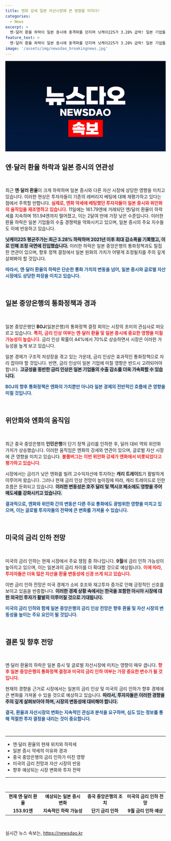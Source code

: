 ```yaml
---
title: 엔화 강세 일본 자산시장에 큰 영향을 미치다!
categories:
  - News
excerpt: >
  엔·달러 환율 하락이 일본 증시에 충격파를 던지며 닛케이225가 3.28% 급락! 일본 기업들의 수출 경쟁력 저하 우려 속, 글로벌 자산시장에 미치는 영향은? 투자자들의 시선이 쏠린다!
feature_text: >
  엔·달러 환율 하락이 일본 증시에 충격파를 던지며 닛케이225가 3.28% 급락! 일본 기업들의 수출 경쟁력 저하 우려 속, 글로벌 자산시장에 미치는 영향은? 투자자들의 시선이 쏠린다!
image: '/assets/img/newsdao_breakingnews.jpg'
---
```


<p><img src="/assets/img/newsdao_breakingnews.jpg" alt="bookingtag 속보" /></p>

<h2 data-ke-size="size26">엔·달러 환율 하락과 일본 증시의 연관성</h2>

<p data-ke-size="size16">&nbsp;</p>

<p>최근 <b>엔·달러 환율</b>이 크게 하락하며 일본 증시와 다른 자산 시장에 상당한 영향을 미치고 있습니다. 이러한 현상은 투자자들이 기존의 레버리지 베팅에 대해 재평가하고 있다는 점에서 주목할 만합니다. <b><span style="color: #ee2323;">실제로, 엔화 약세에 베팅했던 투자자들이 일본 증시와 위안화의 움직임을 재조명하고 있습니다.</span></b> 11일에는 161.79엔에 거래되던 엔/달러 환율이 하락세를 지속하며 151.94엔까지 떨어졌고, 이는 2달여 만에 가장 낮은 수준입니다. 이러한 환율 하락은 일본 기업들의 수출 경쟁력을 약화시키고 있으며, 일본 증시의 주요 지수들도 이에 반응하고 있습니다. </p>

<p><b><span style="background-color: #21538527;">닛케이225 평균주가는 최근 3.28% 하락하며 2021년 이후 최대 감소폭을 기록했고, 이로 인해 조정 국면에 진입했습니다.</span></b> 이러한 하락은 일본 중앙은행의 통화정책과도 밀접한 연관이 있으며, 향후 정책 결정에서 일본 원화의 가치가 어떻게 조정될지를 주의 깊게 살펴봐야 할 것입니다.</p>

<p><b><span style="color: #1a5490;">따라서, 엔·달러 환율의 하락은 단순한 통화 가치의 변동을 넘어, 일본 증시와 글로벌 자산 시장에도 상당한 파장을 미치고 있습니다.</span></b></p>

<p data-ke-size="size16">&nbsp;</p>

<h2 data-ke-size="size26">일본 중앙은행의 통화정책과 경과</h2>

<p data-ke-size="size16">&nbsp;</p>

<p>일본 중앙은행인 <b>BOJ</b>(일본은행)의 통화정책 결정 회의는 시장의 초미의 관심사로 떠오르고 있습니다. <b><span style="color: #ee2323;">특히, 금리 인상 여부는 엔·달러 환율 및 일본 증시에 중요한 영향을 미칠 가능성이 높습니다.</span></b> 금리 인상 확률이 44%에서 70%로 상승하면서 시장은 이러한 가능성을 높게 보고 있습니다. </p>

<p>일본 경제가 구조적 저성장을 겪고 있는 가운데, 금리 인상은 효과적인 통화정책으로 자리 잡아야 할 것입니다. 반면, 금리 인상이 일본 기업에 미칠 영향은 반드시 고려되어야 합니다. <b><span style="background-color: #21538527;">고궁성을 동반한 금리 인상은 일본 기업들의 수출 감소를 더욱 가속화할 수 있습니다.</span></b> </p>

<p><b><span style="color: #1a5490;">BOJ의 향후 통화정책은 엔화의 가치뿐만 아니라 일본 경제의 전반적인 흐름에 큰 영향을 미칠 것입니다.</span></b></p>

<p data-ke-size="size16">&nbsp;</p>

<h2 data-ke-size="size26">위안화와 엔화의 움직임</h2>

<p data-ke-size="size16">&nbsp;</p>

<p>최근 중국 중앙은행의 <b>인민은행</b>이 단기 정책 금리를 인하한 후, 달러 대비 역외 위안화 가치가 상승했습니다. 이러한 움직임은 엔화의 강세와 연관이 있으며, 글로벌 자산 시장에 큰 영향을 미치고 있습니다. <b><span style="color: #ee2323;">블룸버그는 이번 위안화 강세가 엔화에서 비롯되었다고 평가하고 있습니다.</span></b> </p>

<p>시장에서는 금리가 낮은 엔화를 빌려 고수익자산에 투자하는 <b>캐리 트레이드</b>가 활발하게 이루어져 왔습니다. 그러나 현재 금리 인상 전망이 높아짐에 따라, 캐리 트레이드로 인한 흐름은 둔화되고 있습니다. <b><span style="background-color: #21538527;">이러한 변동성은 호주 달러 및 멕시코 페소에도 영향을 주어 매도세를 강화시키고 있습니다.</span></b> </p>

<p><b><span style="color: #1a5490;">결과적으로, 엔화와 위안화 간의 변동은 다른 주요 통화에도 광범위한 영향을 미치고 있으며, 이는 글로벌 투자자들의 전략에 큰 변화를 가져올 수 있습니다.</span></b></p>

<p data-ke-size="size16">&nbsp;</p>

<h2 data-ke-size="size26">미국의 금리 인하 전망</h2>

<p data-ke-size="size16">&nbsp;</p>

<p>미국의 금리 인하는 현재 시장에서 주요 쟁점 중 하나입니다. <b>9월</b>에 금리 인하 가능성이 높아지고 있으며, 이는 일본과의 금리 차이를 더 확대할 것으로 예상됩니다. <b><span style="color: #ee2323;">이에 따라, 투자자들은 더욱 많은 자산을 환율 변동성에 신경 쓰게 되고 있습니다.</span></b></p>

<p>이번 금리 인하 전망은 미국 경제가 소비 호조와 재고투자 증가로 인해 긍정적인 신호를 보이고 있음을 반증합니다. <b><span style="background-color: #21538527;">이러한 경제 상황 속에서는 한국을 포함한 아시아 시장에 대한 외국인 투자가 활발히 이루어질 것으로 기대됩니다.</span></b> </p>

<p><b><span style="color: #1a5490;">미국의 금리 인하와 함께 일본 중앙은행의 금리 인상 전망은 향후 환율 및 자산 시장의 변동성을 높이는 주요 요인이 될 것입니다.</span></b></p>

<p data-ke-size="size16">&nbsp;</p>

<h2 data-ke-size="size26">결론 및 향후 전망</h2>

<p data-ke-size="size16">&nbsp;</p>

<p>엔·달러 환율의 하락은 일본 증시 및 글로벌 자산시장에 미치는 영향이 매우 큽니다. <b><span style="color: #ee2323;">향후 일본 중앙은행의 통화정책 결정과 미국의 금리 인하 여부는 가장 중요한 변수가 될 것입니다.</span></b> </p>

<p>현재의 경향을 근거로 시장에서는 일본의 금리 인상 및 미국의 금리 인하가 향후 경제에 큰 변화를 가져올 수 있을 것으로 예상하고 있습니다. <b><span style="background-color: #21538527;">따라서, 투자자들은 이러한 경향을 주의 깊게 살펴보아야 하며, 시장의 변동성에 대비해야 합니다.</span></b> </p>

<p><b><span style="color: #1a5490;">결국, 환율과 자산시장의 변화는 지속적인 관심과 분석을 요구하며, 심도 있는 정보를 통해 적절한 투자 결정을 내리는 것이 중요합니다.</span></b></p>

<p data-ke-size="size16">&nbsp;</p>

<hr>

<ul>
<li>엔·달러 환율의 현재 위치와 하락세</li>
<li>일본 증시 약세의 이유와 경과</li>
<li>중국 중앙은행의 금리 인하가 미친 영향</li>
<li>미국의 금리 전망과 자산 시장의 반응</li>
<li>향후 예상되는 시장 변화와 투자 전략</li>
</ul>

<hr>

<p data-ke-size="size16">&nbsp;</p>

<table style="width: 100%;"><tbody><tr>
<td style="text-align: center; height: 17px;"><b>현재 엔·달러 환율</b></td>
<td style="text-align: center; height: 17px;"><b>예상되는 일본 증시 변화</b></td>
<td style="text-align: center; height: 17px;"><b>중국 중앙은행의 조치</b></td>
<td style="text-align: center; height: 17px;"><b>미국의 금리 인하 전망</b></td>
</tr>
<tr>
<td style="text-align: center; height: 17px;"><b>153.91엔</b></td>
<td style="text-align: center; height: 17px;"><b>지속적인 하락 가능성</b></td>
<td style="text-align: center; height: 17px;"><b>단기 금리 인하</b></td>
<td style="text-align: center; height: 17px;"><b>9월 금리 인하 예상</b></td>
</tr>
</tbody></table>

<p data-ke-size="size16">&nbsp;</p>
실시간 뉴스 속보는, <a href="https://newsdao.kr" rel="dofollow">https://newsdao.kr</a>


